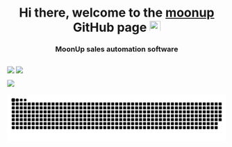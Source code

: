 <h1 align="center"> Hi there, welcome to the <a href="https://ibrokhimweb.uz/](https://github.com/moonupuz" target="_blank">moonup</a> GitHub page <img src="https://media.giphy.com/media/hvRJCLFzcasrR4ia7z/giphy.gif" width="25px" height="25px"></h1>

<h3 align="center">MoonUp sales automation software</h3>  

##

<div display="flex">
  <p>
    <img width="55%" align="top" src="https://github-readme-stats.vercel.app/api?username=moonupuz&show_icons=true&hide_border=true&&count_private=true&include_all_commits=true&theme=github_dark" />
    <img width="40%" align="top" src="https://github-readme-stats.vercel.app/api/top-langs/?username=moonupuz&exclude_repo=KNN-Image-Classification&show_icons=true&hide_border=true&layout=compact&langs_count=8&theme=github_dark"/>
  </p>
</div>

<img src="https://capsule-render.vercel.app/api?type=waving&color=gradient&height=60&section=footer&width=100"/>

![Snake animation](https://raw.githubusercontent.com/platane/platane/output/github-contribution-grid-snake-dark.svg)


